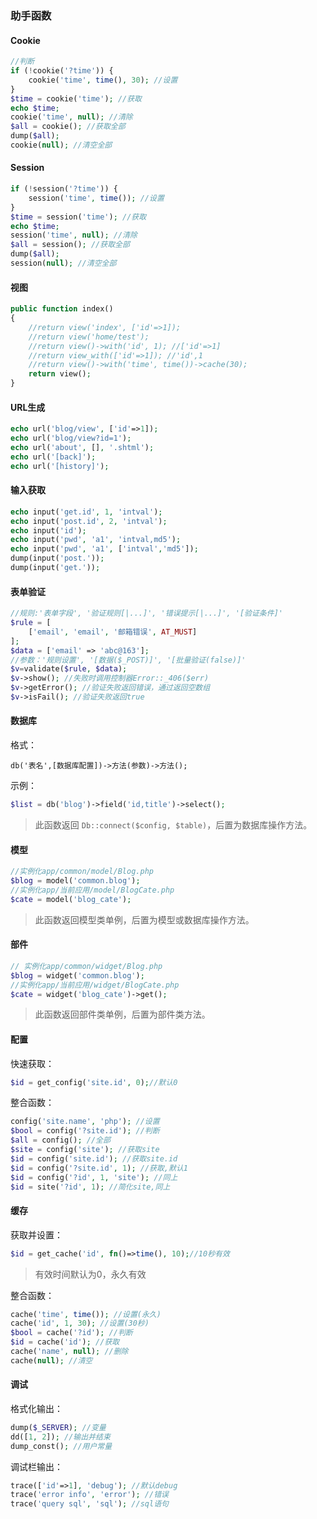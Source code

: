 ### 助手函数

#### Cookie

```php
//判断
if (!cookie('?time')) {
    cookie('time', time(), 30); //设置
}
$time = cookie('time'); //获取
echo $time;
cookie('time', null); //清除
$all = cookie(); //获取全部
dump($all);
cookie(null); //清空全部
```

#### Session

```php
if (!session('?time')) {
    session('time', time()); //设置
}
$time = session('time'); //获取
echo $time;
session('time', null); //清除
$all = session(); //获取全部
dump($all);
session(null); //清空全部
```

#### 视图

```php
public function index()
{
	//return view('index', ['id'=>1]);
	//return view('home/test');	
	//return view()->with('id', 1); //['id'=>1]
	//return view_with(['id'=>1]); //'id',1
	//return view()->with('time', time())->cache(30);
	return view();
}
```

#### URL生成

```php
echo url('blog/view', ['id'=>1]);
echo url('blog/view?id=1');
echo url('about', [], '.shtml');
echo url('[back]');
echo url('[history]');
```
#### 输入获取

```php
echo input('get.id', 1, 'intval');
echo input('post.id', 2, 'intval');
echo input('id');
echo input('pwd', 'a1', 'intval,md5');
echo input('pwd', 'a1', ['intval','md5']);
dump(input('post.'));
dump(input('get.'));
```

#### 表单验证

```php
//规则:'表单字段', '验证规则[|...]', '错误提示[|...]', '[验证条件]'
$rule = [
    ['email', 'email', '邮箱错误', AT_MUST]
];
$data = ['email' => 'abc@163'];
//参数：'规则设置', '[数据($_POST)]', '[批量验证(false)]'
$v=validate($rule, $data);
$v->show(); //失败时调用控制器Error::_406($err)
$v->getError(); //验证失败返回错误，通过返回空数组
$v->isFail(); //验证失败返回true
```

#### 数据库

格式：

```
db('表名',[数据库配置])->方法(参数)->方法();
```
示例： 

```php
$list = db('blog')->field('id,title')->select();
```

>此函数返回 `Db::connect($config, $table)`，后置为数据库操作方法。

#### 模型

```php
//实例化app/common/model/Blog.php
$blog = model('common.blog');
//实例化app/当前应用/model/BlogCate.php
$cate = model('blog_cate'); 
```
>此函数返回模型类单例，后置为模型或数据库操作方法。

#### 部件

```php
// 实例化app/common/widget/Blog.php
$blog = widget('common.blog'); 
//实例化app/当前应用/widget/BlogCate.php
$cate = widget('blog_cate')->get();
```
>此函数返回部件类单例，后置为部件类方法。

#### 配置

快速获取：

```php
$id = get_config('site.id', 0);//默认0
```

整合函数：

```php
config('site.name', 'php'); //设置
$bool = config('?site.id'); //判断
$all = config(); //全部
$site = config('site'); //获取site
$id = config('site.id'); //获取site.id 
$id = config('?site.id', 1); //获取,默认1
$id = config('?id', 1, 'site'); //同上
$id = site('?id', 1); //简化site,同上
```

#### 缓存

获取并设置：

```php
$id = get_cache('id', fn()=>time(), 10);//10秒有效
```

>有效时间默认为0，永久有效

整合函数：

```php
cache('time', time()); //设置(永久)
cache('id', 1, 30); //设置(30秒)
$bool = cache('?id'); //判断
$id = cache('id'); //获取
cache('name', null); //删除
cache(null); //清空
```

#### 调试

格式化输出：

```php
dump($_SERVER); //变量
dd([1, 2]); //输出并结束
dump_const(); //用户常量
```

调试栏输出：

```php
trace(['id'=>1], 'debug'); //默认debug
trace('error info', 'error'); //错误
trace('query sql', 'sql'); //sql语句
```


